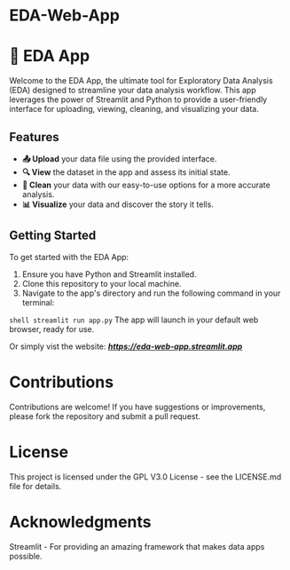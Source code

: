 # EDA-Web-App

# 📌 EDA App

Welcome to the EDA App, the ultimate tool for Exploratory Data Analysis (EDA) designed to streamline your data analysis workflow. This app leverages the power of Streamlit and Python to provide a user-friendly interface for uploading, viewing, cleaning, and visualizing your data.

## Features

- **📤 Upload** your data file using the provided interface.
- **🔍 View** the dataset in the app and assess its initial state.
- **🧹 Clean**  your data with our easy-to-use options for a more accurate analysis.
- **📊 Visualize** your data and discover the story it tells.

## Getting Started

To get started with the EDA App:

1. Ensure you have Python and Streamlit installed.
2. Clone this repository to your local machine.
3. Navigate to the app's directory and run the following command in your terminal:

```shell streamlit run app.py```
The app will launch in your default web browser, ready for use.

Or simply vist the website: **_https://eda-web-app.streamlit.app_**

# Contributions
Contributions are welcome! If you have suggestions or improvements, please fork the repository and submit a pull request.

# License
This project is licensed under the GPL V3.0 License - see the LICENSE.md file for details.

# Acknowledgments
Streamlit - For providing an amazing framework that makes data apps possible.
